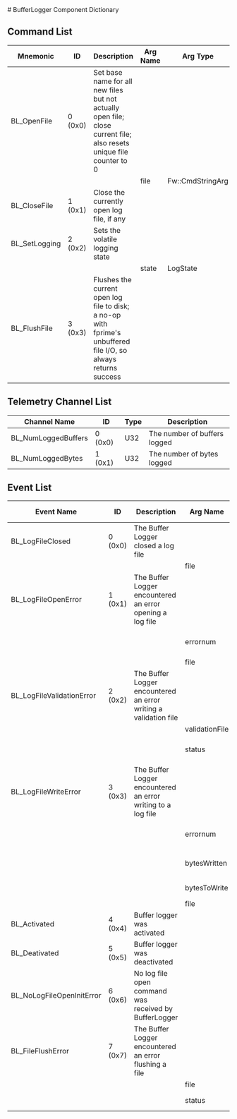 <title>BufferLogger Component Dictionary</title>
# BufferLogger Component Dictionary


## Command List

|Mnemonic|ID|Description|Arg Name|Arg Type|Comment
|---|---|---|---|---|---|
|BL_OpenFile|0 (0x0)|Set base name for all new files but not actually open file; close current file; also resets unique file counter to 0| | |
| | | |file|Fw::CmdStringArg||
|BL_CloseFile|1 (0x1)|Close the currently open log file, if any| | |
|BL_SetLogging|2 (0x2)|Sets the volatile logging state| | |
| | | |state|LogState||
|BL_FlushFile|3 (0x3)|Flushes the current open log file to disk; a no-op with fprime's unbuffered file I/O, so always returns success| | |

## Telemetry Channel List

|Channel Name|ID|Type|Description|
|---|---|---|---|
|BL_NumLoggedBuffers|0 (0x0)|U32|The number of buffers logged|
|BL_NumLoggedBytes|1 (0x1)|U32|The number of bytes logged|

## Event List

|Event Name|ID|Description|Arg Name|Arg Type|Arg Size|Description
|---|---|---|---|---|---|---|
|BL_LogFileClosed|0 (0x0)|The Buffer Logger closed a log file| | | | |
| | | |file|Fw::LogStringArg&|256|The file|
|BL_LogFileOpenError|1 (0x1)|The Buffer Logger encountered an error opening a log file| | | | |
| | | |errornum|U32||The error number returned from the open operation|
| | | |file|Fw::LogStringArg&|256|The file|
|BL_LogFileValidationError|2 (0x2)|The Buffer Logger encountered an error writing a validation file| | | | |
| | | |validationFile|Fw::LogStringArg&|256|The validation file|
| | | |status|U32||The Os::Validate::Status return|
|BL_LogFileWriteError|3 (0x3)|The Buffer Logger encountered an error writing to a log file| | | | |
| | | |errornum|U32||The error number returned from the write operation|
| | | |bytesWritten|U32||The number of bytes successfully written|
| | | |bytesToWrite|U32||The number of bytes attempted|
| | | |file|Fw::LogStringArg&|256|The file|
|BL_Activated|4 (0x4)|Buffer logger was activated| | | | |
|BL_Deativated|5 (0x5)|Buffer logger was deactivated| | | | |
|BL_NoLogFileOpenInitError|6 (0x6)|No log file open command was received by BufferLogger| | | | |
|BL_FileFlushError|7 (0x7)|The Buffer Logger encountered an error flushing a file| | | | |
| | | |file|Fw::LogStringArg&|256|The file|
| | | |status|U32||The Os::Status return|
